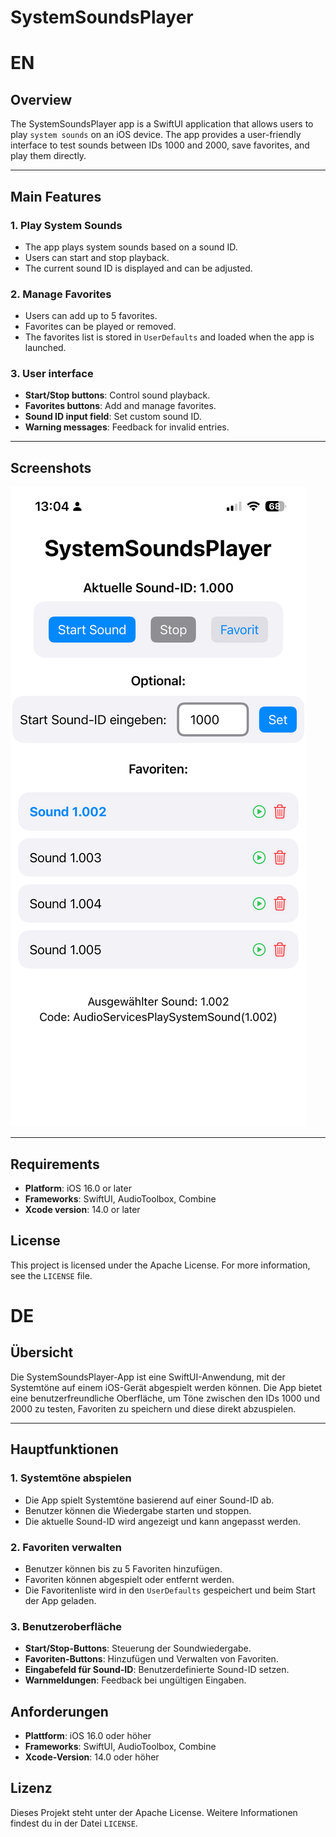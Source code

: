 # SystemSoundsPlayer

# EN
## Overview
The SystemSoundsPlayer app is a SwiftUI application that allows users to play `system sounds` on an iOS device. The app provides a user-friendly interface to test sounds between IDs 1000 and 2000, save favorites, and play them directly.

---

## Main Features

### 1. **Play System Sounds**
- The app plays system sounds based on a sound ID.
- Users can start and stop playback.
- The current sound ID is displayed and can be adjusted.

### 2. **Manage Favorites**
- Users can add up to 5 favorites.
- Favorites can be played or removed.
- The favorites list is stored in `UserDefaults` and loaded when the app is launched.

### 3. **User interface**
- **Start/Stop buttons**: Control sound playback.
- **Favorites buttons**: Add and manage favorites.
- **Sound ID input field**: Set custom sound ID.
- **Warning messages**: Feedback for invalid entries.

---

## Screenshots
![App Screenshot](Resources/img_1131.PNG)

---

## Requirements
- **Platform**: iOS 16.0 or later
- **Frameworks**: SwiftUI, AudioToolbox, Combine
- **Xcode version**: 14.0 or later

## License
This project is licensed under the Apache License. For more information, see the `LICENSE` file.




# DE
## Übersicht
Die SystemSoundsPlayer-App ist eine SwiftUI-Anwendung, mit der Systemtöne auf einem iOS-Gerät abgespielt werden können. Die App bietet eine benutzerfreundliche Oberfläche, um Töne zwischen den IDs 1000 und 2000 zu testen, Favoriten zu speichern und diese direkt abzuspielen.

---

## Hauptfunktionen

### 1. **Systemtöne abspielen**
- Die App spielt Systemtöne basierend auf einer Sound-ID ab.
- Benutzer können die Wiedergabe starten und stoppen.
- Die aktuelle Sound-ID wird angezeigt und kann angepasst werden.

### 2. **Favoriten verwalten**
- Benutzer können bis zu 5 Favoriten hinzufügen.
- Favoriten können abgespielt oder entfernt werden.
- Die Favoritenliste wird in den `UserDefaults` gespeichert und beim Start der App geladen.

### 3. **Benutzeroberfläche**
- **Start/Stop-Buttons**: Steuerung der Soundwiedergabe.
- **Favoriten-Buttons**: Hinzufügen und Verwalten von Favoriten.
- **Eingabefeld für Sound-ID**: Benutzerdefinierte Sound-ID setzen.
- **Warnmeldungen**: Feedback bei ungültigen Eingaben.

## Anforderungen
- **Plattform**: iOS 16.0 oder höher
- **Frameworks**: SwiftUI, AudioToolbox, Combine
- **Xcode-Version**: 14.0 oder höher

## Lizenz
Dieses Projekt steht unter der Apache License. Weitere Informationen findest du in der Datei `LICENSE`.
